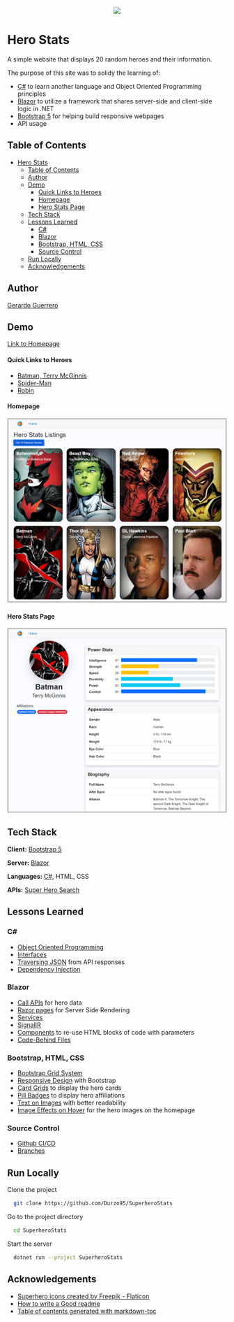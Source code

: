 <p align="center">
  <img src="https://i.imgur.com/iKoCsVH.png">
</p>


# Hero Stats

A simple website that displays 20 random heroes and their information. 

The purpose of this site was to solidy the learning of:

- [C#](https://docs.microsoft.com/en-us/dotnet/csharp/) to learn another language and Object Oriented Programming principles
- [Blazor](https://dotnet.microsoft.com/en-us/apps/aspnet/web-apps/blazor) to utilize a framework that shares server-side and client-side logic in .NET
- [Bootstrap 5](https://getbootstrap.com/) for helping build responsive webpages
- API usage 

## Table of Contents
- [Hero Stats](#hero-stats)
  * [Table of Contents](#table-of-contents)
  * [Author](#author)
  * [Demo](#demo)
    + [Quick Links to Heroes](#quick-links-to-heroes)
    + [Homepage](#homepage)
    + [Hero Stats Page](#hero-stats-page)
  * [Tech Stack](#tech-stack)
  * [Lessons Learned](#lessons-learned)
    + [C\#](#c--)
    + [Blazor](#blazor)
    + [Bootstrap, HTML, CSS](#bootstrap--html--css)
    + [Source Control](#source-control)
  * [Run Locally](#run-locally)
  * [Acknowledgements](#acknowledgements)
## Author

[Gerardo Guerrero](https://www.linkedin.com/in/gerardo-guerrero2/)


## Demo

[Link to Homepage](https://herostats.jerryguerrero.com/)

#### Quick Links to Heroes
- [Batman, Terry McGinnis](https://herostats.jerryguerrero.com.com//hero/Batman)
- [Spider-Man](https://herostats.jerryguerrero.com//hero/Spider%20Man)
- [Robin](https://herostats.jerryguerrero.com//hero/Robin)

#### Homepage
![Homepage](https://github.com/Durzo95/SuperheroStats/blob/master/SuperheroStats/wwwroot/images/Homepage.png?raw=true)

#### Hero Stats Page
![Hero Page](https://github.com/Durzo95/SuperheroStats/blob/master/SuperheroStats/wwwroot/images/HeroPage.png?raw=true)
## Tech Stack

**Client:** [Bootstrap 5](https://getbootstrap.com/)

**Server:** [Blazor](https://dotnet.microsoft.com/en-us/apps/aspnet/web-apps/blazor)

**Languages:** [C#](https://getbootstrap.com/), HTML, CSS

**APIs:** [Super Hero Search](https://rapidapi.com/jakash1997/api/superhero-search/)


## Lessons Learned

### C\#
- [Object Oriented Programming](https://docs.microsoft.com/en-us/dotnet/csharp/fundamentals/tutorials/oop)
- [Interfaces](https://docs.microsoft.com/en-us/dotnet/csharp/fundamentals/types/interfaces)
- [Traversing JSON](https://stackoverflow.com/questions/22191167/convert-json-string-to-c-sharp-object-list) from API responses
- [Dependency Injection](https://docs.microsoft.com/en-us/aspnet/core/blazor/fundamentals/dependency-injection?view=aspnetcore-6.0)

### Blazor
- [Call APIs](https://docs.microsoft.com/en-us/aspnet/core/blazor/call-web-api?view=aspnetcore-6.0&pivots=server) for hero data
- [Razor pages](https://docs.microsoft.com/en-us/aspnet/core/razor-pages/ui-class?view=aspnetcore-6.0&tabs=visual-studio) for Server Side Rendering
- [Services](https://docs.microsoft.com/en-us/aspnet/core/blazor/fundamentals/dependency-injection?view=aspnetcore-6.0)
- [SignalIR](https://dotnet.microsoft.com/en-us/apps/aspnet/signalr)
- [Components](https://docs.microsoft.com/en-us/dotnet/architecture/blazor-for-web-forms-developers/components) to re-use HTML blocks of code with parameters
- [Code-Behind Files](https://darthpedro.net/2021/04/26/how-to-use-blazor-code-behind-file/)

### Bootstrap, HTML, CSS
- [Bootstrap Grid System](https://getbootstrap.com/docs/5.2/layout/grid/)
- [Responsive Design](https://getbootstrap.com/docs/5.2/extend/approach/) with Bootstrap
- [Card Grids](https://getbootstrap.com/docs/5.0/components/card/#grid-cards) to display the hero cards
- [Pill Badges](https://getbootstrap.com/docs/5.2/components/badge/#pill-badges) to display hero affiliations
- [Text on Images](https://css-tricks.com/design-considerations-text-images/) with better readability
- [Image Effects on Hover](https://w3bits.com/css-image-hover-zoom/) for the hero images on the homepage

### Source Control
- [Github CI/CD](https://resources.github.com/ci-cd/)
- [Branches](https://docs.github.com/en/pull-requests/collaborating-with-pull-requests/proposing-changes-to-your-work-with-pull-requests/about-branches)
## Run Locally

Clone the project

```bash
  git clone https://github.com/Durzo95/SuperheroStats
```

Go to the project directory

```bash
  cd SuperheroStats
```

Start the server

```bash
  dotnet run --project SuperheroStats
```


## Acknowledgements
 - [Superhero icons created by Freepik - Flaticon](https://www.flaticon.com/free-icons/superhero)
 - [How to write a Good readme](https://bulldogjob.com/news/449-how-to-write-a-good-readme-for-your-github-project)
 - [Table of contents generated with markdown-toc](https://ecotrust-canada.github.io/markdown-toc/)
